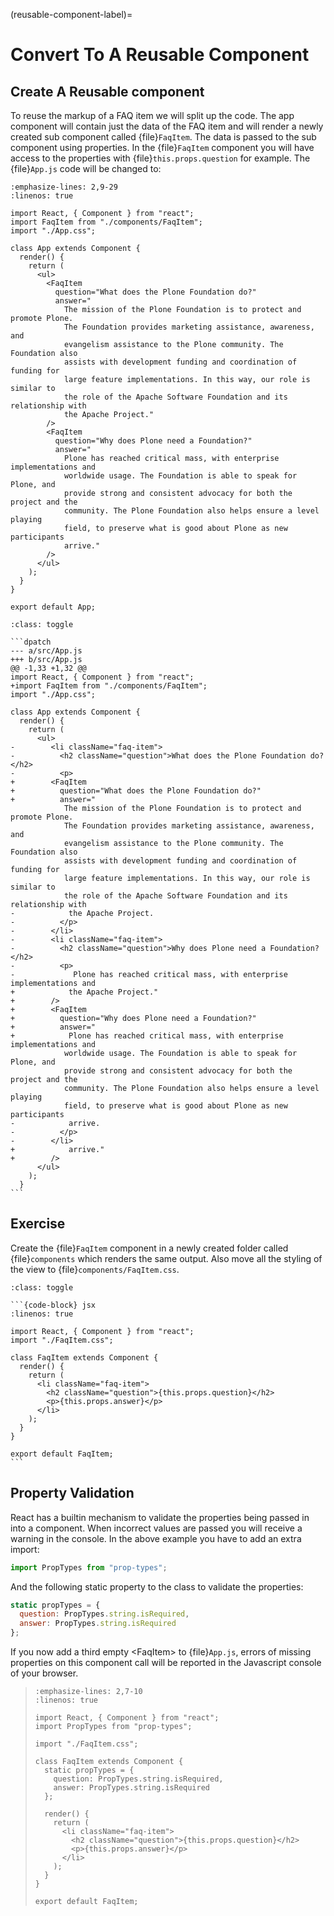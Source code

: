(reusable-component-label)=

# Convert To A Reusable Component

## Create A Reusable component

To reuse the markup of a FAQ item we will split up the code.
The app component will contain just the data of the FAQ item and will render
a newly created sub component called {file}`FaqItem`.
The data is passed to the sub component using properties.
In the {file}`FaqItem` component you will have access to the properties with {file}`this.props.question` for example.
The {file}`App.js` code will be changed to:

```{code-block} jsx
:emphasize-lines: 2,9-29
:linenos: true

import React, { Component } from "react";
import FaqItem from "./components/FaqItem";
import "./App.css";

class App extends Component {
  render() {
    return (
      <ul>
        <FaqItem
          question="What does the Plone Foundation do?"
          answer="
            The mission of the Plone Foundation is to protect and promote Plone.
            The Foundation provides marketing assistance, awareness, and
            evangelism assistance to the Plone community. The Foundation also
            assists with development funding and coordination of funding for
            large feature implementations. In this way, our role is similar to
            the role of the Apache Software Foundation and its relationship with
            the Apache Project."
        />
        <FaqItem
          question="Why does Plone need a Foundation?"
          answer="
            Plone has reached critical mass, with enterprise implementations and
            worldwide usage. The Foundation is able to speak for Plone, and
            provide strong and consistent advocacy for both the project and the
            community. The Plone Foundation also helps ensure a level playing
            field, to preserve what is good about Plone as new participants
            arrive."
        />
      </ul>
    );
  }
}

export default App;
```

````{admonition} Differences
:class: toggle

```dpatch
--- a/src/App.js
+++ b/src/App.js
@@ -1,33 +1,32 @@
import React, { Component } from "react";
+import FaqItem from "./components/FaqItem";
import "./App.css";

class App extends Component {
  render() {
    return (
      <ul>
-        <li className="faq-item">
-          <h2 className="question">What does the Plone Foundation do?</h2>
-          <p>
+        <FaqItem
+          question="What does the Plone Foundation do?"
+          answer="
            The mission of the Plone Foundation is to protect and promote Plone.
            The Foundation provides marketing assistance, awareness, and
            evangelism assistance to the Plone community. The Foundation also
            assists with development funding and coordination of funding for
            large feature implementations. In this way, our role is similar to
            the role of the Apache Software Foundation and its relationship with
-            the Apache Project.
-          </p>
-        </li>
-        <li className="faq-item">
-          <h2 className="question">Why does Plone need a Foundation?</h2>
-          <p>
-             Plone has reached critical mass, with enterprise implementations and
+            the Apache Project."
+        />
+        <FaqItem
+          question="Why does Plone need a Foundation?"
+          answer="
+            Plone has reached critical mass, with enterprise implementations and
            worldwide usage. The Foundation is able to speak for Plone, and
            provide strong and consistent advocacy for both the project and the
            community. The Plone Foundation also helps ensure a level playing
            field, to preserve what is good about Plone as new participants
-            arrive.
-          </p>
-        </li>
+            arrive."
+        />
      </ul>
    );
  }
```
````

## Exercise

Create the {file}`FaqItem` component in a newly created folder called {file}`components` which renders the same output.
Also move all the styling of the view to {file}`components/FaqItem.css`.

````{admonition} Solution
:class: toggle

```{code-block} jsx
:linenos: true

import React, { Component } from "react";
import "./FaqItem.css";

class FaqItem extends Component {
  render() {
    return (
      <li className="faq-item">
        <h2 className="question">{this.props.question}</h2>
        <p>{this.props.answer}</p>
      </li>
    );
  }
}

export default FaqItem;
```
````

## Property Validation

React has a builtin mechanism to validate the properties being passed in into a component.
When incorrect values are passed you will receive a warning in the console.
In the above example you have to add an extra import:

```jsx
import PropTypes from "prop-types";
```

And the following static property to the class to validate the properties:

```jsx
static propTypes = {
  question: PropTypes.string.isRequired,
  answer: PropTypes.string.isRequired
};
```

If you now add a third empty \<FaqItem> to {file}`App.js`,
errors of missing properties on this component call will be reported in the Javascript console of your browser.

> ```{code-block} jsx
> :emphasize-lines: 2,7-10
> :linenos: true
>
> import React, { Component } from "react";
> import PropTypes from "prop-types";
>
> import "./FaqItem.css";
>
> class FaqItem extends Component {
>   static propTypes = {
>     question: PropTypes.string.isRequired,
>     answer: PropTypes.string.isRequired
>   };
>
>   render() {
>     return (
>       <li className="faq-item">
>         <h2 className="question">{this.props.question}</h2>
>         <p>{this.props.answer}</p>
>       </li>
>     );
>   }
> }
>
> export default FaqItem;
> ```
